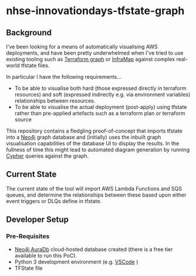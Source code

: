 # nhse-innovationdays-tfstate-graph
## Background
I've been looking for a means of automatically visualising AWS deployments, and have been pretty underwhelmed when I've tried to use existing tooling such as [Terraform graph](https://developer.hashicorp.com/terraform/cli/commands/graph) or [InfraMap](https://github.com/cycloidio/inframap) against complex real-world tfstate files.

In particular I have the following requirements...

- To be able to visualise both hard (those expressed directly in terraform resources) and soft (expressed indirectly e.g. via environment variables) relationships between resources.
- To be able to visualise the actual deployment (post-apply) using tfstate rather than pre-applied artefacts such as a terraform plan or terraform source

This repository contains a fledgling proof-of-concept that imports tfstate into a [Neo4j](https://neo4j.com) graph database and (initially) uses the inbuilt graph visualisation capabilities of the database UI to display the results. In the fullness of time this might lead to automated diagram generation by running [Cypher](https://neo4j.com/docs/cypher-manual/current/introduction/) queries against the graph.

## Current State

The current state of the tool will import AWS Lambda Functions and SQS queues, and determine the relationships between these based upon either event triggers or DLQs define in tfstate.

## Developer Setup
### Pre-Requisites

- [Neo4j AuraDb](https://neo4j.com/cloud/aura-free/) cloud-hosted database created (there is a free tier available to run this PoC).
- Python 3 development environment (e.g. [VSCode](https://code.visualstudio.com/docs/python/python-tutorial) )
- TFState file
